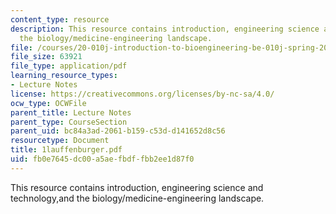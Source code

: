 ```yaml
---
content_type: resource
description: This resource contains introduction, engineering science and technology,and
  the biology/medicine-engineering landscape.
file: /courses/20-010j-introduction-to-bioengineering-be-010j-spring-2006/fb0e7645dc00a5aefbdffbb2ee1d87f0_1lauffenburger.pdf
file_size: 63921
file_type: application/pdf
learning_resource_types:
- Lecture Notes
license: https://creativecommons.org/licenses/by-nc-sa/4.0/
ocw_type: OCWFile
parent_title: Lecture Notes
parent_type: CourseSection
parent_uid: bc84a3ad-2061-b159-c53d-d141652d8c56
resourcetype: Document
title: 1lauffenburger.pdf
uid: fb0e7645-dc00-a5ae-fbdf-fbb2ee1d87f0
---
```

This resource contains introduction, engineering science and technology,and the biology/medicine-engineering landscape.